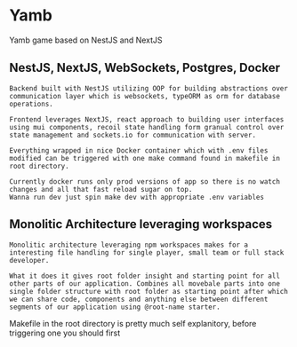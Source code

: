 # Yamb
Yamb game based on NestJS and NextJS 

## NestJS, NextJS, WebSockets, Postgres, Docker

    Backend built with NestJS utilizing OOP for building abstractions over communication layer which is websockets, typeORM as orm for database operations.

    Frontend leverages NextJS, react approach to building user interfaces using mui components, recoil state handling form granual control over state management and sockets.io for communication with server.

    Everything wrapped in nice Docker container which with .env files modified can be triggered with one make command found in makefile in root directory.

    Currently docker runs only prod versions of app so there is no watch changes and all that fast reload sugar on top.
    Wanna run dev just spin make dev with appropriate .env variables 


## Monolitic Architecture leveraging workspaces

    Monolitic architecture leveraging npm workspaces makes for a interesting file handling for single player, small team or full stack developer.

    What it does it gives root folder insight and starting point for all other parts of our application. Combines all movebale parts into one single folder structure with root folder as starting point after which we can share code, components and anything else between different segments of our application using @root-name starter.


Makefile in the root directory is pretty much self explanitory, before triggering one you should first 
